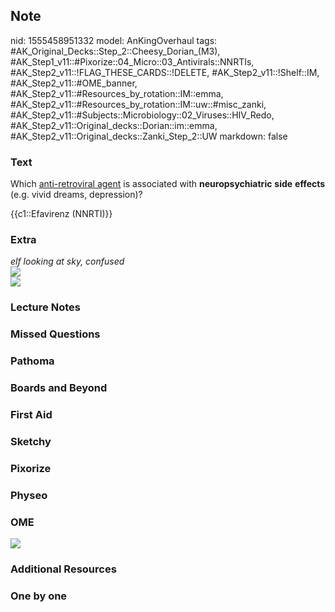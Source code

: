 ## Note
nid: 1555458951332
model: AnKingOverhaul
tags: #AK_Original_Decks::Step_2::Cheesy_Dorian_(M3), #AK_Step1_v11::#Pixorize::04_Micro::03_Antivirals::NNRTIs, #AK_Step2_v11::!FLAG_THESE_CARDS::!DELETE, #AK_Step2_v11::!Shelf::IM, #AK_Step2_v11::#OME_banner, #AK_Step2_v11::#Resources_by_rotation::IM::emma, #AK_Step2_v11::#Resources_by_rotation::IM::uw::#misc_zanki, #AK_Step2_v11::#Subjects::Microbiology::02_Viruses::HIV_Redo, #AK_Step2_v11::Original_decks::Dorian::im::emma, #AK_Step2_v11::Original_decks::Zanki_Step_2::UW
markdown: false

### Text
Which <u>anti-retroviral agent</u> is associated with
<b>neuropsychiatric</b> <b>side</b> <b>effects</b> (e.g. vivid
dreams, depression)?
<div>
  {{c1::Efavirenz (NNRTI)}}
</div>

### Extra
<div>
  <i>elf looking at sky, confused</i>
</div>
<div>
  <i><img src="paste-1401924570054659.jpg"></i>
</div>
<div>
  <i><img src="paste-2600104481521665.jpg"></i>
</div>

### Lecture Notes


### Missed Questions


### Pathoma


### Boards and Beyond


### First Aid


### Sketchy


### Pixorize


### Physeo


### OME
<div class="ome-widget">
  <a href="https://onlinemeded.org?ref=anki"><img src=
  "_OME_AnkiFlashcards_General_7.png"></a>
</div>

### Additional Resources


### One by one

